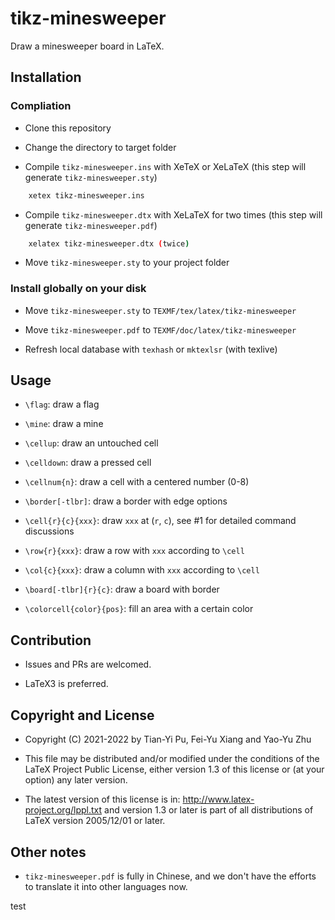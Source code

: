# tikz-minesweeper

Draw a minesweeper board in LaTeX.

## Installation

### Compliation

- Clone this repository

- Change the directory to target folder

- Compile `tikz-minesweeper.ins` with XeTeX or XeLaTeX (this step will generate `tikz-minesweeper.sty`)

```bash
    xetex tikz-minesweeper.ins
```

- Compile `tikz-minesweeper.dtx` with XeLaTeX for two times (this step will generate `tikz-minesweeper.pdf`)

```bash
    xelatex tikz-minesweeper.dtx (twice)
```

- Move `tikz-minesweeper.sty` to your project folder

### Install globally on your disk

- Move `tikz-minesweeper.sty` to `TEXMF/tex/latex/tikz-minesweeper`

- Move `tikz-minesweeper.pdf` to `TEXMF/doc/latex/tikz-minesweeper`

- Refresh local database with `texhash` or `mktexlsr` (with texlive)

## Usage

- `\flag`: draw a flag

- `\mine`: draw a mine

- `\cellup`: draw an untouched cell

- `\celldown`: draw a pressed cell

- `\cellnum{n}`: draw a cell with a centered number (0-8)

- `\border[-tlbr]`: draw a border with edge options

- `\cell{r}{c}{xxx}`: draw `xxx` at (`r`, `c`), see #1 for detailed command discussions

- `\row{r}{xxx}`: draw a row with `xxx` according to `\cell`

- `\col{c}{xxx}`: draw a column with `xxx` according to `\cell`

- `\board[-tlbr]{r}{c}`: draw a board with border

- `\colorcell{color}{pos}`: fill an area with a certain color

## Contribution

- Issues and PRs are welcomed.

- LaTeX3 is preferred.

## Copyright and License

- Copyright (C) 2021-2022 by Tian-Yi Pu, Fei-Yu Xiang and Yao-Yu Zhu

- This file may be distributed and/or modified under the conditions of the LaTeX Project Public License, either version 1.3 of this license or (at your option) any later version.

- The latest version of this license is in: http://www.latex-project.org/lppl.txt and version 1.3 or later is part of all distributions of LaTeX version 2005/12/01 or later.

## Other notes

- `tikz-minesweeper.pdf` is fully in Chinese, and we don't have the efforts to translate it into other languages now.

test
